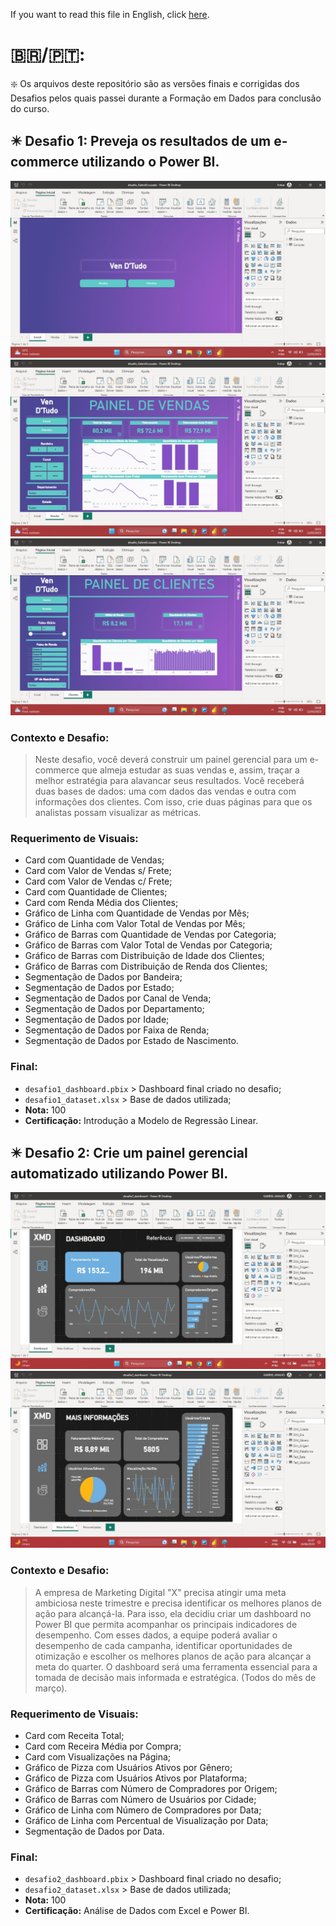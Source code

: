 If you want to read this file in English, click [here](README_ENG.md).

# 🇧🇷/🇵🇹:

❇️ Os arquivos deste repositório são as versões finais e corrigidas dos Desafios pelos quais passei durante a Formação em Dados para conclusão do curso.

## ✴️ Desafio 1: Preveja os resultados de um e-commerce utilizando o Power BI.
![](desafio1_print1.jpg) ![](desafio1_print2.jpg) ![](desafio1_print3.jpg)
### Contexto e Desafio:
> Neste desafio, você deverá construir um painel gerencial para um e-commerce que almeja estudar as suas vendas e, assim, traçar a melhor estratégia para alavancar seus resultados. Você receberá duas bases de dados: uma com dados das vendas e outra com informações dos clientes. Com isso, crie duas páginas para que os analistas possam visualizar as métricas.
### Requerimento de Visuais:
+ Card com Quantidade de Vendas;
+ Card com Valor de Vendas s/ Frete;
+ Card com Valor de Vendas c/ Frete;
+ Card com Quantidade de Clientes;
+ Card com Renda Média dos Clientes;
+ Gráfico de Linha com Quantidade de Vendas por Mês;
+ Gráfico de Linha com Valor Total de Vendas por Mês;
+ Gráfico de Barras com Quantidade de Vendas por Categoria;
+ Gráfico de Barras com Valor Total de Vendas por Categoria;
+ Gráfico de Barras com Distribuição de Idade dos Clientes;
+ Gráfico de Barras com Distribuição de Renda dos Clientes;
+ Segmentação de Dados por Bandeira;
+ Segmentação de Dados por Estado;
+ Segmentação de Dados por Canal de Venda;
+ Segmentação de Dados por Departamento;
+ Segmentação de Dados por Idade;
+ Segmentação de Dados por Faixa de Renda;
+ Segmentação de Dados por Estado de Nascimento.
### Final:
- `desafio1_dashboard.pbix` > Dashboard final criado no desafio;
- `desafio1_dataset.xlsx` > Base de dados utilizada;
- **Nota:** 100
- **Certificação:** Introdução a Modelo de Regressão Linear.

## ✴️ Desafio 2: Crie um painel gerencial automatizado utilizando Power BI.
![](desafio2_print1.jpg) ![](desafio2_print2.jpg)
### Contexto e Desafio:
> A empresa de Marketing Digital "X" precisa atingir uma meta ambiciosa neste trimestre e precisa identificar os melhores planos de ação para alcançá-la. Para isso, ela decidiu criar um dashboard no Power BI que permita acompanhar os principais indicadores de desempenho. Com esses dados, a equipe poderá avaliar o desempenho de cada campanha, identificar oportunidades de otimização e escolher os melhores planos de ação para alcançar a meta do quarter. O dashboard será uma ferramenta essencial para a tomada de decisão mais informada e estratégica. (Todos do mês de março).
### Requerimento de Visuais:
+ Card com Receita Total;
+ Card com Receira Média por Compra;
+ Card com Visualizações na Página;
+ Gráfico de Pizza com Usuários Ativos por Gênero;
+ Gráfico de Pizza com Usuários Ativos por Plataforma;
+ Gráfico de Barras com Número de Compradores por Origem;
+ Gráfico de Barras com Número de Usuários por Cidade;
+ Gráfico de Linha com Número de Compradores por Data;
+ Gráfico de Linha com Percentual de Visualização por Data;
+ Segmentação de Dados por Data.
### Final:
- `desafio2_dashboard.pbix` > Dashboard final criado no desafio;
- `desafio2_dataset.xlsx` > Base de dados utilizada;
- **Nota:** 100
- **Certificação:** Análise de Dados com Excel e Power BI.
